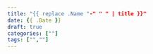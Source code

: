 ```yaml
---
title: "{{ replace .Name "-" " " | title }}"
date: {{ .Date }}
draft: true
categories: [""]
tags: ["",""]
---
```


